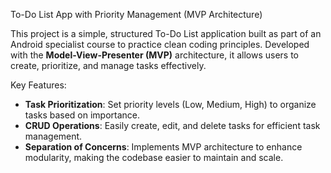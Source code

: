 To-Do List App with Priority Management (MVP Architecture)

This project is a simple, structured To-Do List application built as part of an Android specialist course to practice clean coding principles. Developed with the **Model-View-Presenter (MVP)** architecture, it allows users to create, prioritize, and manage tasks effectively.

Key Features:
- **Task Prioritization**: Set priority levels (Low, Medium, High) to organize tasks based on importance.
- **CRUD Operations**: Easily create, edit, and delete tasks for efficient task management.
- **Separation of Concerns**: Implements MVP architecture to enhance modularity, making the codebase easier to maintain and scale.

